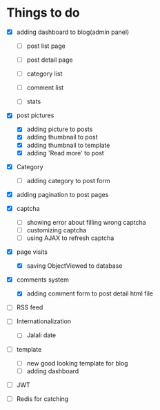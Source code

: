 # Things to do

- [x] adding dashboard to blog(admin panel)
  - [ ] post list page
  - [ ] post detail page
  - [ ] category list
  - [ ] comment list
  - [ ] stats


- [X] post pictures
  - [x] adding picture to posts
  - [X] adding thumbnail to post
  - [X] adding thumbnail to template
  - [X] adding 'Read more' to post

- [X] Category
  - [ ] adding category to post form

- [x] adding pagination to post pages

- [x] captcha
  - [ ] showing error about filling wrong captcha
  - [ ] customizing captcha
  - [ ] using AJAX to refresh captcha

- [X] page visits
  - [X] saving ObjectViewed to database

- [x] comments system
  - [x] adding comment form to post detail html file

- [ ] RSS feed

- [ ] Internationalization
  - [ ] Jalali date

- [ ] template
  - [ ] new good looking template for blog
  - [ ] adding dashboard

- [ ] JWT

- [ ] Redis for catching
